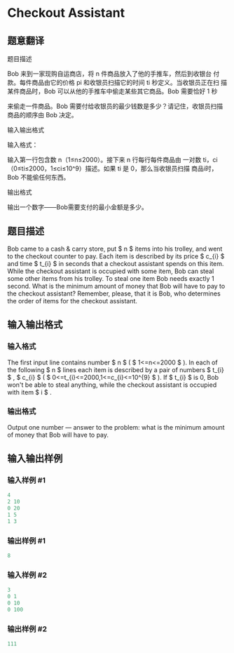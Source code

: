 # Checkout Assistant

## 题意翻译

题目描述

Bob 来到一家现购自运商店，将 n 件商品放入了他的手推车，然后到收银台 付款。每件商品由它的价格 pi 和收银员扫描它的时间 ti 秒定义。当收银员正在扫 描某件商品时，Bob 可以从他的手推车中偷走某些其它商品。Bob 需要恰好 1 秒

来偷走一件商品。Bob 需要付给收银员的最少钱数是多少？请记住，收银员扫描 商品的顺序由 Bob 决定。

输入输出格式

输入格式：

输入第一行包含数 n（1≤n≤2000）。接下来 n 行每行每件商品由 一对数 ti，ci（0≤ti≤2000，1≤ci≤10^9）描述。如果 ti 是 0，那么当收银员扫描 商品i时，Bob 不能偷任何东西。

输出格式

输出一个数字——Bob需要支付的最小金额是多少。

## 题目描述

Bob came to a cash & carry store, put $ n $ items into his trolley, and went to the checkout counter to pay. Each item is described by its price $ c_{i} $ and time $ t_{i} $ in seconds that a checkout assistant spends on this item. While the checkout assistant is occupied with some item, Bob can steal some other items from his trolley. To steal one item Bob needs exactly 1 second. What is the minimum amount of money that Bob will have to pay to the checkout assistant? Remember, please, that it is Bob, who determines the order of items for the checkout assistant.

## 输入输出格式

### 输入格式

The first input line contains number $ n $ ( $ 1<=n<=2000 $ ). In each of the following $ n $ lines each item is described by a pair of numbers $ t_{i} $ , $ c_{i} $ ( $ 0<=t_{i}<=2000,1<=c_{i}<=10^{9} $ ). If $ t_{i} $ is 0, Bob won't be able to steal anything, while the checkout assistant is occupied with item $ i $ .

### 输出格式

Output one number — answer to the problem: what is the minimum amount of money that Bob will have to pay.

## 输入输出样例

### 输入样例 #1

```cpp
4
2 10
0 20
1 5
1 3

```
### 输出样例 #1

```cpp
8

```
### 输入样例 #2

```cpp
3
0 1
0 10
0 100

```
### 输出样例 #2

```cpp
111

```
